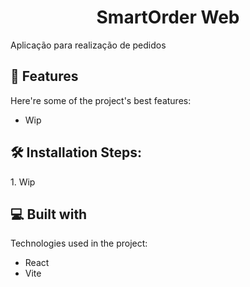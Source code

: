 <h1 align="center" id="title">SmartOrder Web</h1>

<p id="description">Aplicação para realização de pedidos</p>
  
<h2>🧐 Features</h2>

Here're some of the project's best features:

*   Wip

<h2>🛠️ Installation Steps:</h2>

<p>1. Wip</p>

  
  
<h2>💻 Built with</h2>

Technologies used in the project:

*   React
*   Vite

